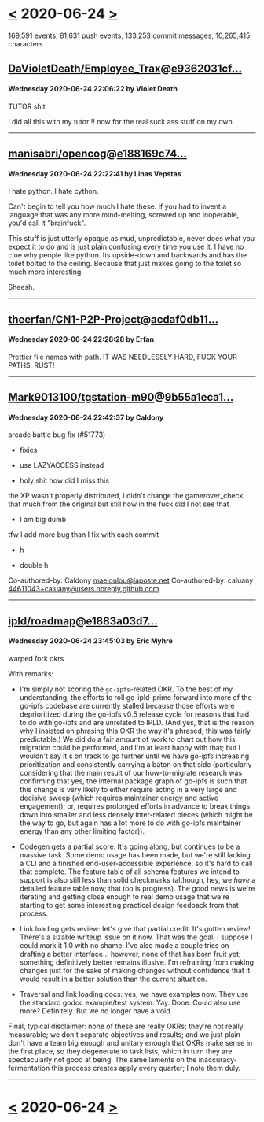 # [<](2020-06-23.md) 2020-06-24 [>](2020-06-25.md)

169,591 events, 81,631 push events, 133,253 commit messages, 10,265,415 characters


## [DaVioletDeath/Employee_Trax](https://github.com/DaVioletDeath/Employee_Trax)@[e9362031cf...](https://github.com/DaVioletDeath/Employee_Trax/commit/e9362031cf4224463f3e3e1b810a7751dc6e0746)
#### Wednesday 2020-06-24 22:06:22 by Violet Death

TUTOR shit

i did all this with my tutor!!! now for the real suck ass stuff on my own

---
## [manisabri/opencog](https://github.com/manisabri/opencog)@[e188169c74...](https://github.com/manisabri/opencog/commit/e188169c7475556ba8dd3530c2f67e0af8e957b4)
#### Wednesday 2020-06-24 22:22:41 by Linas Vepstas

I hate python. I hate cython.

Can't begin to tell you how much I hate these. If you had to
invent a language that was any more mind-melting, screwed up
and inoperable, you'd call it "brainfuck".

This stuff is just utterly opaque as mud, unpredictable,
never does what you expect it to do and is just plain confusing
every time you use it. I have no clue why people like python.
Its upside-down and backwards and has the toilet bolted to
the ceiling. Because that just makes going to the toilet so
much more interesting.

Sheesh.

---
## [theerfan/CN1-P2P-Project](https://github.com/theerfan/CN1-P2P-Project)@[acdaf0db11...](https://github.com/theerfan/CN1-P2P-Project/commit/acdaf0db1121ca98b6fe3a2820659c9c34c17f22)
#### Wednesday 2020-06-24 22:28:28 by Erfan

Prettier file names with path. IT WAS NEEDLESSLY HARD, FUCK YOUR PATHS, RUST!

---
## [Mark9013100/tgstation-m90](https://github.com/Mark9013100/tgstation-m90)@[9b55a1eca1...](https://github.com/Mark9013100/tgstation-m90/commit/9b55a1eca1169e6120b5f622254d796b762470aa)
#### Wednesday 2020-06-24 22:42:37 by Caldony

arcade battle bug fix (#51773)

* fixies

* use LAZYACCESS instead

* holy shit how did I miss this

the XP wasn't properly distributed, I didn't change the gamerover_check that much from the original but still how in the fuck did I not see that

* I am big dumb

tfw I add more bug than I fix with each commit

* h

* double h

Co-authored-by: Caldony <maeloulou@laposte.net>
Co-authored-by: caluany <44611043+caluany@users.noreply.github.com>

---
## [ipld/roadmap](https://github.com/ipld/roadmap)@[e1883a03d7...](https://github.com/ipld/roadmap/commit/e1883a03d78b3702282671c85496645ed0b3c4db)
#### Wednesday 2020-06-24 23:45:03 by Eric Myhre

warped fork okrs

With remarks:

- I'm simply not scoring the `go-ipfs`-related OKR.  To the best of my
  understanding, the efforts to roll go-ipld-prime forward into more of
  the go-ipfs codebase are currently stalled because those efforts were
  deprioritized during the go-ipfs v0.5 release cycle for reasons that
  had to do with go-ipfs and are unrelated to IPLD.  (And yes, that is
  the reason why I insisted on phrasing this OKR the way it's phrased;
  this was fairly predictable.)  We did do a fair amount of work to
  chart out how this migration could be performed, and I'm at least
  happy with that; but I wouldn't say it's on track to go further until
  we have go-ipfs increasing prioritization and consistently carrying a
  baton on that side (particularly considering that the main result of
  our how-to-migrate research was confirming that yes, the internal
  package graph of go-ipfs is such that this change is very likely to
  either require acting in a very large and decisive sweep (which
  requires maintainer energy and active engagement); or, requires
  prolonged efforts in advance to break things down into smaller and
  less densely inter-related pieces (which might be the way to go, but
  again has a lot more to do with go-ipfs maintainer energy than any
  other limiting factor)).

- Codegen gets a partial score.  It's going along, but continues to be
  a massive task.  Some demo usage has been made, but we're still
  lacking a CLI and a finished end-user-accessible experience, so it's
  hard to call that complete.  The feature table of all schema features
  we intend to support is also still less than solid checkmarks
  (although, hey, we  *have* a detailed feature table now; that too is
  progress).  The good news is we're iterating and getting close enough
  to real demo usage that we're starting to get some interesting
  practical design feedback from that process.

- Link loading gets review: let's give that partial credit.
  It's gotten review!  There's a sizable writeup issue on it now.
  That was the goal; I suppose I could mark it 1.0 with no shame.
  I've also made a couple tries on drafting a better interface...
  however, none of that has born fruit yet; something definitively
  better remains illusive.  I'm refraining from making changes
  just for the sake of making changes without confidence that it would
  result in a better solution than the current situation.

- Traversal and link loading docs: yes, we have examples now.  They
  use the standard godoc example/test system.  Yay.  Done.
  Could also use more?  Definitely.  But we no longer have a void.

Final, typical disclaimer: none of these are really OKRs; they're not
really measurable; we don't separate objectives and results; and we
just plain don't have a team big enough and unitary enough that OKRs
make sense in the first place, so they degenerate to task lists, which
in turn they are spectacularly not good at being.  The same laments on
the inaccuracy-fermentation this process creates apply every quarter;
I note them duly.

---

# [<](2020-06-23.md) 2020-06-24 [>](2020-06-25.md)

